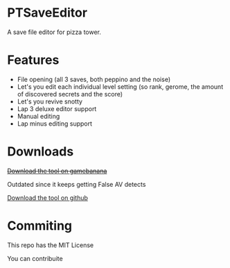 # PTSaveEditor
A save file editor for pizza tower.

# Features
- File opening (all 3 saves, both peppino and the noise)
- Let's you edit each individual level setting (so rank, gerome, the amount of discovered secrets and the score)
- Let's you revive snotty
- Lap 3 deluxe editor support
- Manual editing
- Lap minus editing support

# Downloads
~~[Download the tool on gamebanana](https://gamebanana.com/tools/19896)~~

Outdated since it keeps getting False AV detects

[Download the tool on github](https://github.com/Ricca665/PTSaveEditor/releases/tag/RELEASES)

# Commiting
This repo has the MIT License

You can contribuite